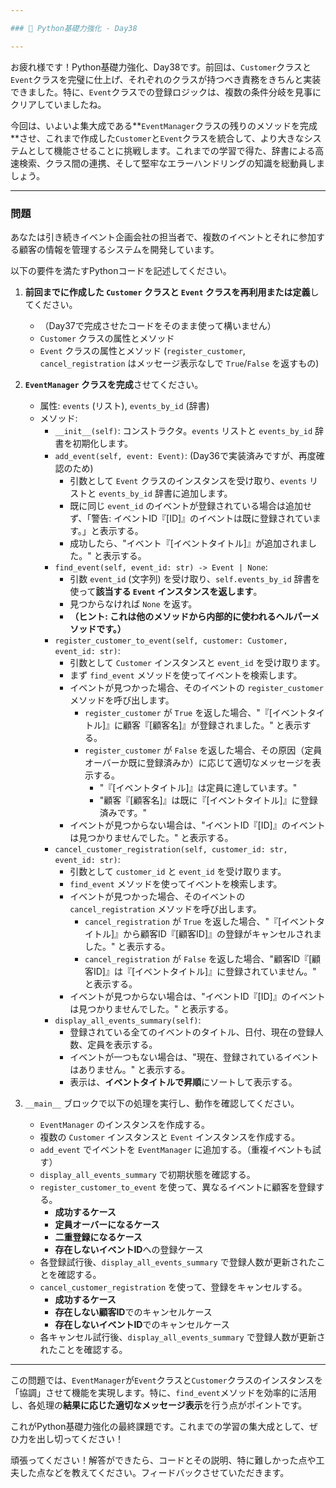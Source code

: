 ```yaml
---

### 📝 Python基礎力強化 - Day38

---
```


お疲れ様です！Python基礎力強化、Day38です。前回は、`Customer`クラスと`Event`クラスを完璧に仕上げ、それぞれのクラスが持つべき責務をきちんと実装できました。特に、`Event`クラスでの登録ロジックは、複数の条件分岐を見事にクリアしていましたね。

今回は、いよいよ集大成である**`EventManager`クラスの残りのメソッドを完成**させ、これまで作成した`Customer`と`Event`クラスを統合して、より大きなシステムとして機能させることに挑戦します。これまでの学習で得た、辞書による高速検索、クラス間の連携、そして堅牢なエラーハンドリングの知識を総動員しましょう。

---

### 問題

あなたは引き続きイベント企画会社の担当者で、複数のイベントとそれに参加する顧客の情報を管理するシステムを開発しています。

以下の要件を満たすPythonコードを記述してください。

1.  **前回までに作成した `Customer` クラスと `Event` クラスを再利用または定義**してください。
    * （Day37で完成させたコードをそのまま使って構いません）
    * `Customer` クラスの属性とメソッド
    * `Event` クラスの属性とメソッド (`register_customer`, `cancel_registration` はメッセージ表示なしで `True`/`False` を返すもの)

2.  **`EventManager` クラスを完成**させてください。
    * 属性: `events` (リスト), `events_by_id` (辞書)
    * メソッド:
        * `__init__(self)`: コンストラクタ。`events` リストと `events_by_id` 辞書を初期化します。
        * `add_event(self, event: Event)`: (Day36で実装済みですが、再度確認のため)
            * 引数として `Event` クラスのインスタンスを受け取り、`events` リストと `events_by_id` 辞書に追加します。
            * 既に同じ `event_id` のイベントが登録されている場合は追加せず、「警告: イベントID『[ID]』のイベントは既に登録されています。」と表示する。
            * 成功したら、"イベント『[イベントタイトル]』が追加されました。" と表示する。
        * `find_event(self, event_id: str) -> Event | None`:
            * 引数 `event_id` (文字列) を受け取り、`self.events_by_id` 辞書を使って**該当する `Event` インスタンスを返します**。
            * 見つからなければ `None` を返す。
            * **（ヒント: これは他のメソッドから内部的に使われるヘルパーメソッドです。）**
        * `register_customer_to_event(self, customer: Customer, event_id: str)`:
            * 引数として `Customer` インスタンスと `event_id` を受け取ります。
            * まず `find_event` メソッドを使ってイベントを検索します。
            * イベントが見つかった場合、そのイベントの `register_customer` メソッドを呼び出します。
                * `register_customer` が `True` を返した場合、"『[イベントタイトル]』に顧客『[顧客名]』が登録されました。" と表示する。
                * `register_customer` が `False` を返した場合、その原因（定員オーバーか既に登録済みか）に応じて適切なメッセージを表示する。
                    * "『[イベントタイトル]』は定員に達しています。"
                    * "顧客『[顧客名]』は既に『[イベントタイトル]』に登録済みです。"
            * イベントが見つからない場合は、"イベントID『[ID]』のイベントは見つかりませんでした。" と表示する。
        * `cancel_customer_registration(self, customer_id: str, event_id: str)`:
            * 引数として `customer_id` と `event_id` を受け取ります。
            * `find_event` メソッドを使ってイベントを検索します。
            * イベントが見つかった場合、そのイベントの `cancel_registration` メソッドを呼び出します。
                * `cancel_registration` が `True` を返した場合、"『[イベントタイトル]』から顧客ID『[顧客ID]』の登録がキャンセルされました。" と表示する。
                * `cancel_registration` が `False` を返した場合、"顧客ID『[顧客ID]』は『[イベントタイトル]』に登録されていません。" と表示する。
            * イベントが見つからない場合は、"イベントID『[ID]』のイベントは見つかりませんでした。" と表示する。
        * `display_all_events_summary(self)`:
            * 登録されている全てのイベントのタイトル、日付、現在の登録人数、定員を表示する。
            * イベントが一つもない場合は、"現在、登録されているイベントはありません。" と表示する。
            * 表示は、**イベントタイトルで昇順**にソートして表示する。

3.  `__main__` ブロックで以下の処理を実行し、動作を確認してください。
    * `EventManager` のインスタンスを作成する。
    * 複数の `Customer` インスタンスと `Event` インスタンスを作成する。
    * `add_event` でイベントを `EventManager` に追加する。（重複イベントも試す）
    * `display_all_events_summary` で初期状態を確認する。
    * `register_customer_to_event` を使って、異なるイベントに顧客を登録する。
        * **成功するケース**
        * **定員オーバーになるケース**
        * **二重登録になるケース**
        * **存在しないイベントID**への登録ケース
    * 各登録試行後、`display_all_events_summary` で登録人数が更新されたことを確認する。
    * `cancel_customer_registration` を使って、登録をキャンセルする。
        * **成功するケース**
        * **存在しない顧客ID**でのキャンセルケース
        * **存在しないイベントID**でのキャンセルケース
    * 各キャンセル試行後、`display_all_events_summary` で登録人数が更新されたことを確認する。

---

この問題では、`EventManager`が`Event`クラスと`Customer`クラスのインスタンスを「協調」させて機能を実現します。特に、`find_event`メソッドを効率的に活用し、各処理の**結果に応じた適切なメッセージ表示**を行う点がポイントです。

これがPython基礎力強化の最終課題です。これまでの学習の集大成として、ぜひ力を出し切ってください！

頑張ってください！解答ができたら、コードとその説明、特に難しかった点や工夫した点などを教えてください。フィードバックさせていただきます。